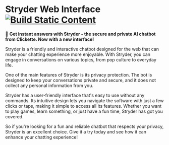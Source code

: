 # Stryder Web Interface  [![Build Static Content](https://github.com/clickette/stryder-web-interface/actions/workflows/build.yml/badge.svg?branch=main)](https://github.com/clickette/stryder-web-interface/actions/workflows/build.yml)

🤖 **Get instant answers with Stryder - the secure and private AI chatbot from Clickette. Now with a new interface!**

Stryder is a friendly and interactive chatbot designed for the web that can make your chatting experience more enjoyable. With Stryder, you can engage in conversations on various topics, from pop culture to everyday life.

One of the main features of Stryder is its privacy protection. The bot is designed to keep your conversations private and secure, and it does not collect any personal information from you.

Stryder has a user-friendly interface that's easy to use without any commands. Its intuitive design lets you navigate the software with just a few clicks or taps, making it simple to access all its features. Whether you want to play games, learn something, or just have a fun time, Stryder has got you covered.

So if you're looking for a fun and reliable chatbot that respects your privacy, Stryder is an excellent choice. Give it a try today and see how it can enhance your chatting experience!
